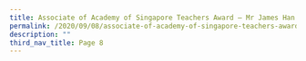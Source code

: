 ```yaml
---
title: Associate of Academy of Singapore Teachers Award – Mr James Han
permalink: /2020/09/08/associate-of-academy-of-singapore-teachers-award-mr-james-han/
description: ""
third_nav_title: Page 8
---
```

